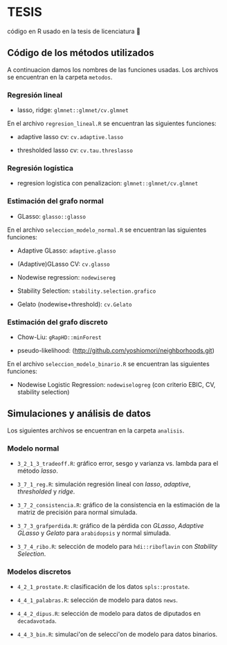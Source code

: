 # TESIS
código en R usado en la tesis de licenciatura :rocket:

## Código de los métodos utilizados

A continuacion damos los nombres de las funciones usadas. Los archivos se encuentran en la carpeta ``metodos``.


### Regresión lineal

* lasso, ridge: ``glmnet::glmnet/cv.glmnet``

En el archivo ``regresion_lineal.R`` se encuentran las siguientes funciones:

* adaptive lasso cv: ``cv.adaptive.lasso``

* thresholded lasso cv: ``cv.tau.threslasso``


### Regresión logística


* regresion logistica con penalizacion: ``glmnet::glmnet/cv.glmnet ``



### Estimación del grafo normal


* GLasso: ``glasso::glasso``


En el archivo ``seleccion_modelo_normal.R`` se encuentran las siguientes funciones:


* Adaptive GLasso: ``adaptive.glasso``

* (Adaptive)GLasso CV: ``cv.glasso``

* Nodewise regression: ``nodewisereg``

* Stability Selection: ``stability.selection.grafico``

* Gelato (nodewise+threshold): ``cv.Gelato``


### Estimación del grafo discreto

* Chow-Liu: ``gRapHD::minForest``

* pseudo-likelihood: (http://github.com/yoshiomori/neighborhoods.git)


En el archivo ``seleccion_modelo_binario.R`` se encuentran las siguientes funciones:


* Nodewise Logistic Regression: ``nodewiselogreg``
(con criterio EBIC, CV, stability selection)


## Simulaciones y análisis de datos

Los siguientes archivos se encuentran en la carpeta ``analisis``.

### Modelo normal

* ``3_2_1_3_tradeoff.R``: gráfico error, sesgo y varianza vs. lambda para el método *lasso*.

* ``3_7_1_reg.R``: simulación regresión lineal con *lasso*, *adaptive*, *thresholded* y *ridge*.


* ``3_7_2_consistencia.R``: gráfico de la consistencia en la estimación de la matriz de precisión  para normal simulada.


* ``3_7_3_grafperdida.R``: gráfico de la pérdida con *GLasso*, *Adaptive GLasso* y *Gelato* para ``arabidopsis`` y normal simulada.

* ``3_7_4_ribo.R``: selección de modelo para ``hdi::riboflavin`` con *Stability Selection*. 



### Modelos discretos


* ``4_2_1_prostate.R``: clasificación de los datos ``spls::prostate``.

* ``4_4_1_palabras.R``: selección de modelo para datos ``news``.


* ``4_4_2_dipus.R``: selección de modelo para datos  de diputados en ``decadavotada``.


* ``4_4_3_bin.R``: simulaci\'on de selecci\'on de modelo para datos binarios.
